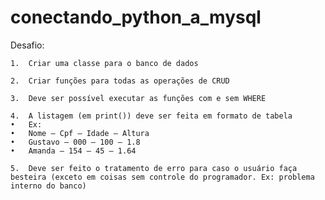 # conectando_python_a_mysql

Desafio:

    1.	Criar uma classe para o banco de dados

    2.	Criar funções para todas as operações de CRUD
    
    3.	Deve ser possível executar as funções com e sem WHERE
    
    4.	A listagem (em print()) deve ser feita em formato de tabela
    •	Ex: 
    •	Nome – Cpf – Idade – Altura
    •	Gustavo – 000 – 100 – 1.8
    •	Amanda – 154 – 45 – 1.64
    
    5.	Deve ser feito o tratamento de erro para caso o usuário faça besteira (exceto em coisas sem controle do programador. Ex: problema interno do banco)
